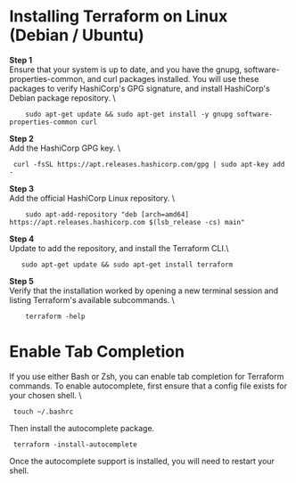 # Installing Terraform on Linux (Debian / Ubuntu)


**Step 1** \
  Ensure that your system is up to date, and you have the gnupg, software-properties-common, and curl packages installed. You will use these packages to verify HashiCorp's GPG signature, and install HashiCorp's Debian package repository. \
  
        sudo apt-get update && sudo apt-get install -y gnupg software-properties-common curl

**Step 2** \
   Add the HashiCorp GPG key. \ 

     curl -fsSL https://apt.releases.hashicorp.com/gpg | sudo apt-key add -

**Step 3** \
   Add the official HashiCorp Linux repository. \

        sudo apt-add-repository "deb [arch=amd64] https://apt.releases.hashicorp.com $(lsb_release -cs) main"

**Step 4** \
  Update to add the repository, and install the Terraform CLI.\

       sudo apt-get update && sudo apt-get install terraform

**Step 5** \
    Verify that the installation worked by opening a new terminal session and listing Terraform's    available subcommands. \
         
        terraform -help

# Enable Tab Completion #
If you use either Bash or Zsh, you can enable tab completion for Terraform commands. To enable autocomplete, first ensure that a config file exists for your chosen shell. \

     touch ~/.bashrc

Then install the autocomplete package.

     terraform -install-autocomplete

Once the autocomplete support is installed, you will need to restart your shell.



